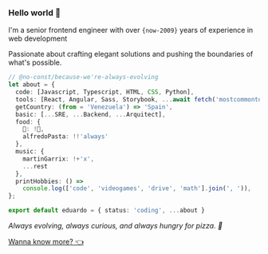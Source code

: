 ### Hello world 👋
I'm a senior frontend engineer with over `{now-2009}` years of experience in web development

Passionate about crafting elegant solutions and pushing the boundaries of what's possible.

```ts
// @no-const/because-we're-always-evolving
let about = {
  code: [Javascript, Typescript, HTML, CSS, Python],
  tools: [React, Angular, Sass, Storybook, ...await fetch('mostcommontools')],
  getCountry: (from = 'Venezuela') => 'Spain',
  basic: [...SRE, ...Backend, ...Arquitect],
  food: {
    🍕: !🥦,
    alfredoPasta: !!'always'
  },
  music: {
    martinGarrix: !+'x',
    ...rest
  },
  printHobbies: () =>
    console.log(['code', 'videogames', 'drive', 'math'].join(', ')),
};

export default eduardo = { status: 'coding', ...about }
```

_Always evolving, always curious, and always hungry for pizza. 🍕_

[Wanna know more? 👈](https://cv.edjl.dev/)
